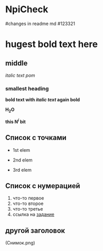 # NpiCheck

#changes in readme md
#123321

# hugest **bold text here**

## middle
*italic text pom*
### smallest heading

**bold text with _italic text_ again bold**

**H<sub>2</sub>O**

**this N<sup>_i_</sup> bit**


## Список с точками
+ 1st elem
* 2nd elem
- 3rd elem

## Список с нумерацией
1. что-то первое
1. что-то второе
1. что-то третье
1. ссылка на [задание](https://drive.google.com/file/d/1m5ttisExcnACCSM8_PPuQuC7dmuGxIB1/view) 
## другой заголовок
(Снимок.png)

